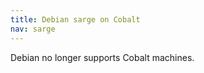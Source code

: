 ```yaml
---
title: Debian sarge on Cobalt
nav: sarge
---
```


<div class="alert alert-danger">

Debian no longer supports Cobalt machines.

</div>

